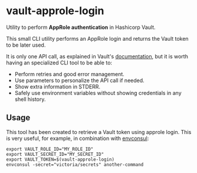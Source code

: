 # vault-approle-login
Utility to perform **AppRole authentication** in Hashicorp Vault.

This small CLI utility performs an AppRole login and returns the Vault token to be later used.

It is only one API call, as explained in Vault's [documentation](https://www.vaultproject.io/docs/auth/approle.html#via-the-api), but it is worth having an specialized CLI tool to be able to:
- Perform retries and good error management.
- Use parameters to personalize the API call if needed.
- Show extra information in STDERR.
- Safely use environment variables without showing credentials in any shell history.

## Usage
This tool has been created to retrieve a Vault token using approle login. This is very useful, for example, in combination with [envconsul](https://github.com/hashicorp/envconsul):
```
export VAULT_ROLE_ID="MY_ROLE_ID"
export VAULT_SECRET_ID="MY_SECRET_ID"
export VAULT_TOKEN=$(vault-approle-login)
envconsul -secret="victoria/secrets" another-command
```
